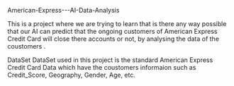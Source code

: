American-Express---AI-Data-Analysis

This is a project where we are trying to learn that is there any way possible that our AI can predict that the ongoing customers of American Express Credit Card will close there accounts or not, by analysing the data of the coustomers .

DataSet
DataSet used in this project is the standard American Express Credit Card Data which have the coustomers informaion such as Credit_Score, Geography, Gender, Age, etc.
